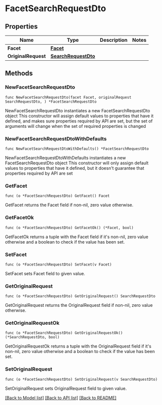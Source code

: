 # FacetSearchRequestDto

## Properties

Name | Type | Description | Notes
------------ | ------------- | ------------- | -------------
**Facet** | [**Facet**](Facet.md) |  | 
**OriginalRequest** | [**SearchRequestDto**](SearchRequestDto.md) |  | 

## Methods

### NewFacetSearchRequestDto

`func NewFacetSearchRequestDto(facet Facet, originalRequest SearchRequestDto, ) *FacetSearchRequestDto`

NewFacetSearchRequestDto instantiates a new FacetSearchRequestDto object
This constructor will assign default values to properties that have it defined,
and makes sure properties required by API are set, but the set of arguments
will change when the set of required properties is changed

### NewFacetSearchRequestDtoWithDefaults

`func NewFacetSearchRequestDtoWithDefaults() *FacetSearchRequestDto`

NewFacetSearchRequestDtoWithDefaults instantiates a new FacetSearchRequestDto object
This constructor will only assign default values to properties that have it defined,
but it doesn't guarantee that properties required by API are set

### GetFacet

`func (o *FacetSearchRequestDto) GetFacet() Facet`

GetFacet returns the Facet field if non-nil, zero value otherwise.

### GetFacetOk

`func (o *FacetSearchRequestDto) GetFacetOk() (*Facet, bool)`

GetFacetOk returns a tuple with the Facet field if it's non-nil, zero value otherwise
and a boolean to check if the value has been set.

### SetFacet

`func (o *FacetSearchRequestDto) SetFacet(v Facet)`

SetFacet sets Facet field to given value.


### GetOriginalRequest

`func (o *FacetSearchRequestDto) GetOriginalRequest() SearchRequestDto`

GetOriginalRequest returns the OriginalRequest field if non-nil, zero value otherwise.

### GetOriginalRequestOk

`func (o *FacetSearchRequestDto) GetOriginalRequestOk() (*SearchRequestDto, bool)`

GetOriginalRequestOk returns a tuple with the OriginalRequest field if it's non-nil, zero value otherwise
and a boolean to check if the value has been set.

### SetOriginalRequest

`func (o *FacetSearchRequestDto) SetOriginalRequest(v SearchRequestDto)`

SetOriginalRequest sets OriginalRequest field to given value.



[[Back to Model list]](../README.md#documentation-for-models) [[Back to API list]](../README.md#documentation-for-api-endpoints) [[Back to README]](../README.md)


